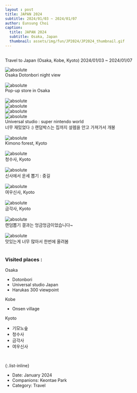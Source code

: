 ```yaml
--- 
layout : post
title: JAPAN 2024
subtitle: 2024/01/03 ~ 2024/01/07
author: Eunsung Choi
caption:
  title: JAPAN 2024
  subtitle: Osaka, Japan
  thumbnail: assets/img/fun/JP2024/JP2024_thumbnail.gif
---
```

<br><be>
Travel to Japan (Osaka, Kobe, Kyoto) <be>
2024/01/03 ~ 2024/01/07 <be>


<img data-action="zoom" class="img-fluid d-block mx-auto" src= "/assets/img/fun/JP2024/JP2024_1.jpg" alt='absolute' > <br>
Osaka Dotonbori night view <br> <br>
<img data-action="zoom" class="img-fluid d-block mx-auto" src= "/assets/img/fun/JP2024/JP2024_2.jpg" alt='absolute' > <br>
Pop-up store in Osaka <br> <br>
<img data-action="zoom" class="img-fluid d-block mx-auto" src= "/assets/img/fun/JP2024/JP2024_3.jpg" alt='absolute' > <br>
<img data-action="zoom" class="img-fluid d-block mx-auto" src= "/assets/img/fun/JP2024/JP2024_4.jpg" alt='absolute' > <br>
<img data-action="zoom" class="img-fluid d-block mx-auto" src= "/assets/img/fun/JP2024/JP2024_5.jpg" alt='absolute' > <br>
<img data-action="zoom" class="img-fluid d-block mx-auto" src= "/assets/img/fun/JP2024/JP2024_6.jpg" alt='absolute' > <br>
Universal studio : super nintendo world <br>
너무 재밌었다 :) 랜덤박스는 집까지 설렘을 안고 가져가서 개봉
<br> <br>
<img data-action="zoom" class="img-fluid d-block mx-auto" src= "/assets/img/fun/JP2024/JP2024_7.jpg" alt='absolute' > <br>
Kimono forest, Kyoto
<br> <br>
<img data-action="zoom" class="img-fluid d-block mx-auto" src= "/assets/img/fun/JP2024/JP2024_8.jpg" alt='absolute' > <br>
청수사, Kyoto
<br> <br>
<img data-action="zoom" class="img-fluid d-block mx-auto" src= "/assets/img/fun/JP2024/JP2024_9.jpg" alt='absolute' > <br>
신사에서 운세 뽑기 : 중길
<br> <br>
<img data-action="zoom" class="img-fluid d-block mx-auto" src= "/assets/img/fun/JP2024/JP2024_10.jpg" alt='absolute' > <br>
여우신사, Kyoto
<br> <br>
<img data-action="zoom" class="img-fluid d-block mx-auto" src= "/assets/img/fun/JP2024/JP2024_11.jpg" alt='absolute' > <br>
금각사, Kyoto
<br> <br>
<img data-action="zoom" class="img-fluid d-block mx-auto" src= "/assets/img/fun/JP2024/JP2024_12.jpg" alt='absolute' > <br>
랜덤뽑기 결과는 엉금엉금이었습니다~
<br> <br>
<img data-action="zoom" class="img-fluid d-block mx-auto" src= "/assets/img/fun/JP2024/JP2024_foods.jpg" alt='absolute' > <br>
맛있는게 너무 많아서 한번에 올려봄
<br> <br>


### Visited places : <br>
Osaka
- Dotonbori
- Universal studio Japan
- Harukas 300 viewpoint

Kobe
- Onsen village

Kyoto
- 기모노숲
- 청수사
- 금각사
- 여우신사
<br>


{:.list-inline}
- Date: January 2024
- Companions: Keontae Park
- Category: Travel

  
